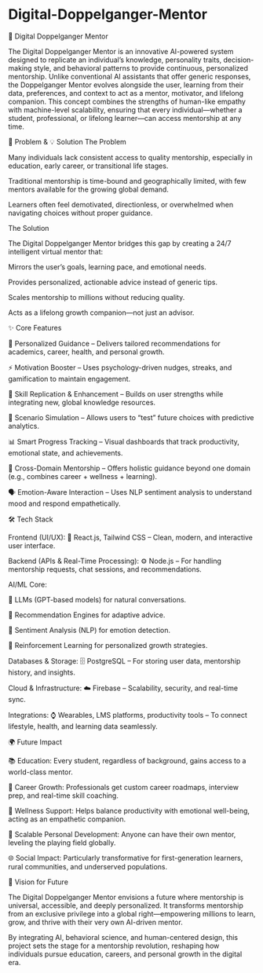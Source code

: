# Digital-Doppelganger-Mentor
🤖 Digital Doppelganger Mentor

The Digital Doppelganger Mentor is an innovative AI-powered system designed to replicate an individual’s knowledge, personality traits, decision-making style, and behavioral patterns to provide continuous, personalized mentorship. Unlike conventional AI assistants that offer generic responses, the Doppelganger Mentor evolves alongside the user, learning from their data, preferences, and context to act as a mentor, motivator, and lifelong companion.
This concept combines the strengths of human-like empathy with machine-level scalability, ensuring that every individual—whether a student, professional, or lifelong learner—can access mentorship at any time.

🚨 Problem & 💡 Solution
The Problem

Many individuals lack consistent access to quality mentorship, especially in education, early career, or transitional life stages.

Traditional mentorship is time-bound and geographically limited, with few mentors available for the growing global demand.

Learners often feel demotivated, directionless, or overwhelmed when navigating choices without proper guidance.

The Solution

The Digital Doppelganger Mentor bridges this gap by creating a 24/7 intelligent virtual mentor that:

Mirrors the user’s goals, learning pace, and emotional needs.

Provides personalized, actionable advice instead of generic tips.

Scales mentorship to millions without reducing quality.

Acts as a lifelong growth companion—not just an advisor.

✨ Core Features

🎯 Personalized Guidance – Delivers tailored recommendations for academics, career, health, and personal growth.

⚡ Motivation Booster – Uses psychology-driven nudges, streaks, and gamification to maintain engagement.

🧠 Skill Replication & Enhancement – Builds on user strengths while integrating new, global knowledge resources.

🔮 Scenario Simulation – Allows users to “test” future choices with predictive analytics.

📊 Smart Progress Tracking – Visual dashboards that track productivity, emotional state, and achievements.

🤝 Cross-Domain Mentorship – Offers holistic guidance beyond one domain (e.g., combines career + wellness + learning).

🗣 Emotion-Aware Interaction – Uses NLP sentiment analysis to understand mood and respond empathetically.

🛠 Tech Stack

Frontend (UI/UX):
🎨 React.js, Tailwind CSS – Clean, modern, and interactive user interface.

Backend (APIs & Real-Time Processing):
⚙️ Node.js  – For handling mentorship requests, chat sessions, and recommendations.

AI/ML Core:

🤖 LLMs (GPT-based models) for natural conversations.

🎯 Recommendation Engines for adaptive advice.

💬 Sentiment Analysis (NLP) for emotion detection.

🧩 Reinforcement Learning for personalized growth strategies.

Databases & Storage:
🗄 PostgreSQL – For storing user data, mentorship history, and insights.

Cloud & Infrastructure:
☁️ Firebase – Scalability, security, and real-time sync.

Integrations:
⌚ Wearables, LMS platforms, productivity tools – To connect lifestyle, health, and learning data seamlessly.

🌍 Future Impact

📚 Education: Every student, regardless of background, gains access to a world-class mentor.

💼 Career Growth: Professionals get custom career roadmaps, interview prep, and real-time skill coaching.

🧘 Wellness Support: Helps balance productivity with emotional well-being, acting as an empathetic companion.

🚀 Scalable Personal Development: Anyone can have their own mentor, leveling the playing field globally.

🌐 Social Impact: Particularly transformative for first-generation learners, rural communities, and underserved populations.

🌟 Vision for Future

The Digital Doppelganger Mentor envisions a future where mentorship is universal, accessible, and deeply personalized. It transforms mentorship from an exclusive privilege into a global right—empowering millions to learn, grow, and thrive with their very own AI-driven mentor.

By integrating AI, behavioral science, and human-centered design, this project sets the stage for a mentorship revolution, reshaping how individuals pursue education, careers, and personal growth in the digital era.
